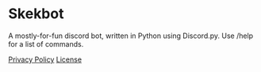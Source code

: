 # Skekbot
A mostly-for-fun discord bot, written in Python using Discord.py.
Use /help for a list of commands.

[Privacy Policy](https://github.com/Skekdog/Skekbot/blob/main/PRIVACY.md)
[License](https://github.com/Skekdog/Skekbot/blob/main/LICENSE)
